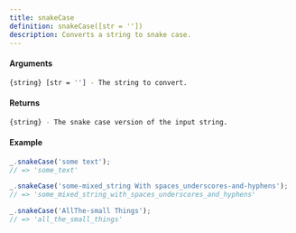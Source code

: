 ```yaml
---
title: snakeCase
definition: snakeCase([str = ''])
description: Converts a string to snake case.
---
```



#### Arguments


```bash
{string} [str = ''] - The string to convert.
```


#### Returns


```bash
{string} - The snake case version of the input string.
```


#### Example


```ts
_.snakeCase('some text');
// => 'some_text'

_.snakeCase('some-mixed_string With spaces_underscores-and-hyphens');
// => 'some_mixed_string_with_spaces_underscores_and_hyphens'

_.snakeCase('AllThe-small Things');
// => 'all_the_small_things'
```